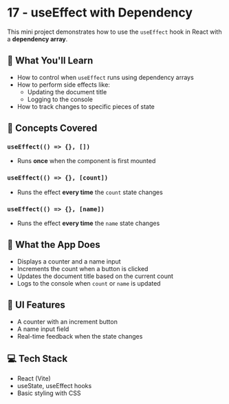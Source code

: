 # 17 - useEffect with Dependency

This mini project demonstrates how to use the `useEffect` hook in React with a **dependency array**.

## 🚀 What You'll Learn

- How to control when `useEffect` runs using dependency arrays
- How to perform side effects like:
  - Updating the document title
  - Logging to the console
- How to track changes to specific pieces of state

## 🧠 Concepts Covered

### `useEffect(() => {}, [])`

- Runs **once** when the component is first mounted

### `useEffect(() => {}, [count])`

- Runs the effect **every time** the `count` state changes

### `useEffect(() => {}, [name])`

- Runs the effect **every time** the `name` state changes

## 🧪 What the App Does

- Displays a counter and a name input
- Increments the count when a button is clicked
- Updates the document title based on the current count
- Logs to the console when `count` or `name` is updated

## 📸 UI Features

- A counter with an increment button
- A name input field
- Real-time feedback when the state changes

## 💻 Tech Stack

- React (Vite)
- useState, useEffect hooks
- Basic styling with CSS